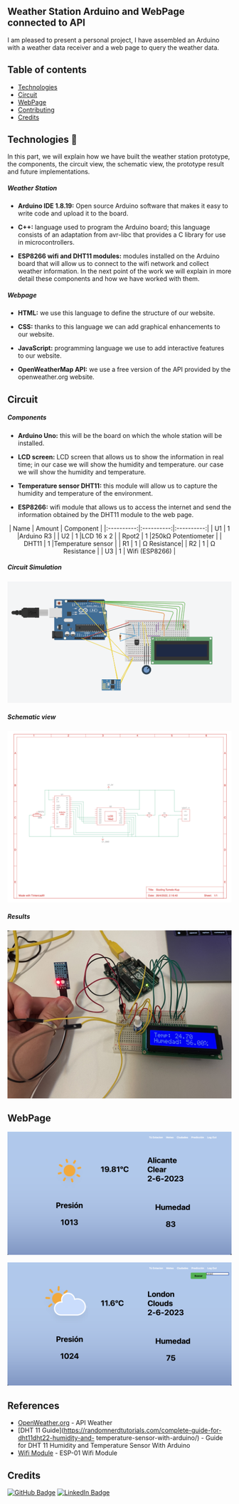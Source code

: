 ## Weather Station Arduino and WebPage connected to API

I am pleased to present a personal project, I have assembled an Arduino with a weather data receiver and a web page to query the weather data.

## Table of contents

* [Technologies](#technologies)
* [Circuit](#circuit)
* [WebPage](#webpage)
* [Contributing](#contributing)
* [Credits](#credits)

## Technologies :rat:

In this part, we will explain how we have built the weather station prototype, the components, the circuit view, the schematic view, the prototype result and future implementations.

##### Weather Station

- <strong>Arduino IDE 1.8.19:</strong> Open source Arduino software that makes it easy to write code and upload it to the board.

- <strong>C++:</strong> language used to program the Arduino board; this language consists of an adaptation from avr-libc that provides a C library for use in microcontrollers.

- <strong>ESP8266 wifi and DHT11 modules:</strong> modules installed on the Arduino board that will allow us to connect to the wifi network and collect weather information. In the next point of the work we will explain in more detail these components and how we have worked with them.

##### Webpage

- <strong>HTML:</strong> we use this language to define the structure of our website.

- <strong>CSS:</strong> thanks to this language we can add graphical enhancements to our website.

- <strong>JavaScript:</strong> programming language we use to add interactive features to our website.

- <strong>OpenWeatherMap API:</strong> we use a free version of the API provided by the openweather.org website.

## Circuit
##### Components

- <strong>Arduino Uno:</strong> this will be the board on which the whole station will be installed.

- <strong>LCD screen:</strong> LCD screen that allows us to show the information in real time; in our case we will show the humidity and temperature. our case we will show the humidity and temperature.

- <strong>Temperature sensor DHT11:</strong> this module will allow us to capture the humidity and temperature of the environment.

- <strong>ESP8266:</strong> wifi module that allows us to access the internet and send the information obtained by the DHT11 module to the web page.


<div align="center">  
|  Name | Amount | Component |
|:----------:|:----------:|:----------:|
| U1    | 1   |Arduino R3 |
| U2    | 1   |LCD 16 x 2 |
| Rpot2    | 1   |250k&Omega; Potentiometer |
| DHT11   | 1   |Temperature sensor |
| R1    | 1   | &Omega; Resistance|
| R2    | 1   | &Omega; Resistance |
| U3  | 1   | Wifi (ESP8266) |
  
</div>

##### Circuit Simulation

![circuit](images/c.png)


##### Schematic view

![circuit](images/c1.png)


##### Results

![circuit](images/c3.jpg)


## WebPage

![webpage](images/c5.png)


![circuit](images/c4.png)


## References

* [OpenWeather.org](https://openweathermap.org/current) - API Weather
* [DHT 11 Guide](https://randomnerdtutorials.com/complete-guide-for-dht11dht22-humidity-and- temperature-sensor-with-arduino/) - Guide for DHT 11 Humidity and Temperature Sensor With Arduino
* [Wifi Module](https://www.microchip.ua/wireless/esp01.pdf) - ESP-01 Wifi Module

## Credits

[![GitHub Badge](https://img.shields.io/badge/GitHub-100000?style=for-the-badge&logo=github&logoColor=white)](https://github.com/juanunez92)			[![LinkedIn Badge](https://img.shields.io/badge/LinkedIn-0077B5?style=for-the-badge&logo=linkedin&logoColor=white)](https://www.linkedin.com/in/jnuneznun/)


